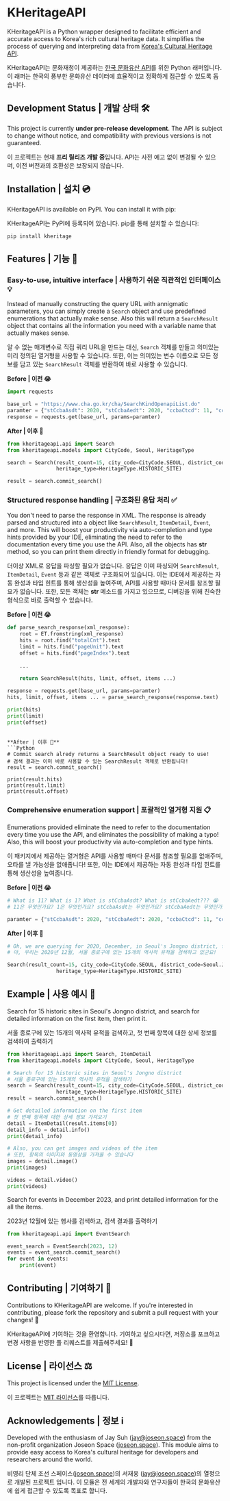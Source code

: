 # KHeritageAPI

KHeritageAPI is a Python wrapper designed to facilitate efficient and accurate access to Korea's rich cultural heritage
data. It simplifies the process of querying and interpreting data from [Korea's Cultural Heritage API](https://www.cha.go.kr/html/HtmlPage.do?pg=/publicinfo/pbinfo3_0202.jsp&mn=NS_04_04_03).

KHeritageAPI는 문화재청이 제공하는 [한국 문화유산 API](https://www.cha.go.kr/html/HtmlPage.do?pg=/publicinfo/pbinfo3_0202.jsp&mn=NS_04_04_03)를
위한 Python 래퍼입니다. 이 래퍼는 한국의 풍부한 문화유산 데이터에 효율적이고 정확하게 접근할 수 있도록 돕습니다.

## Development Status | 개발 상태 🛠️

This project is currently **under pre-release development**. The API is subject to change without notice, and compatibility with previous versions is not guaranteed.

이 프로젝트는 현재 **프리 릴리즈 개발 중**입니다. API는 사전 예고 없이 변경될 수 있으며, 이전 버전과의 호환성은 보장되지 않습니다.

## Installation | 설치 💿

KHeritageAPI is available on PyPI. You can install it with pip:

KHeritageAPI는 PyPI에 등록되어 있습니다. pip를 통해 설치할 수 있습니다:

`pip install kheritage`

## Features | 기능 🧰

### Easy-to-use, intuitive interface | 사용하기 쉬운 직관적인 인터페이스 💡

Instead of manually constructing the query URL with annigmatic parameters, you can simply create a `Search` object and
use predefined enumerations that actually make sense. Also this will return a `SearchResult` object that contains
all the information you need with a variable name that actually makes sense.

알 수 없는 매개변수로 직접 쿼리 URL을 만드는 대신, `Search` 객체를 만들고 의미있는 미리 정의된 열거형을 사용할 수 있습니다.
또한, 이는 의미있는 변수 이름으로 모든 정보를 담고 있는 `SearchResult` 객체를 반환하여 바로 사용할 수 있습니다.

**Before | 이전 😭**
```Python
import requests

base_url = "https://www.cha.go.kr/cha/SearchKindOpenapiList.do"
paramter = {"stCcbaAsdt": 2020, "stCcbaAedt": 2020, "ccbaCtcd": 11, "ccbaKdcd": 11, "ccbaCndt": 1, "pageUnit": 15, "pageIndex": 1}
response = requests.get(base_url, params=paramter)
```

**After | 이후 🤣**
```Python
from kheritageapi.api import Search
from kheritageapi.models import CityCode, Seoul, HeritageType

search = Search(result_count=15, city_code=CityCode.SEOUL, district_code=Seoul.JONGNRO, canceled=False,
                heritage_type=HeritageType.HISTORIC_SITE)

result = search.commit_search()
```

### Structured response handling | 구조화된 응답 처리 ✅
You don't need to parse the response in XML. The response is already parsed and structured into a object like
`SearchResult`, `ItemDetail`, `Event`, and more. This will boost your productivity via auto-completion and type hints
provided by your IDE, eliminating the need to refer to the documentation every time you use the API.
Also, all the objects has __str__ method, so you can print them directly in friendly format for debugging.

더이상 XML로 응답을 파싱할 필요가 없습니다. 응답은 이미 파싱되어 `SearchResult`, `ItemDetail`, `Event` 등과 같은 객체로 구조화되어 있습니다.
이는 IDE에서 제공하는 자동 완성과 타입 힌트를 통해 생산성을 높여주며, API를 사용할 때마다 문서를 참조할 필요가 없습니다.
또한, 모든 객체는 __str__ 메소드를 가지고 있으므로, 디버깅을 위해 친숙한 형식으로 바로 출력할 수 있습니다.

**Before | 이전 😭**
```Python
def parse_search_response(xml_response):
    root = ET.fromstring(xml_response)
    hits = root.find("totalCnt").text
    limit = hits.find("pageUnit").text
    offset = hits.find("pageIndex").text
    
    ...
    
    return SearchResult(hits, limit, offset, items ...)

response = requests.get(base_url, params=paramter)
hits, limit, offset, items ... = parse_search_response(response.text)

print(hits)
print(limit)
print(offset)
```

```

**After | 이후 🤣**
```Python
# Commit search alredy returns a SearchResult object ready to use!
# 검색 결과는 이미 바로 사용할 수 있는 SearchResult 객체로 반환됩니다!
result = search.commit_search() 

print(result.hits)
print(result.limit)
print(result.offset)
```

### Comprehensive enumeration support | 포괄적인 열거형 지원 📋
Enumerations provided eliminate the need to refer to the documentation every time you use the API, and
eliminates the possibility of making a typo! Also, this will boost your productivity via auto-completion and type hints.

이 패키지에서 제공하는 열거형은 API를 사용할 때마다 문서를 참조할 필요를 없애주며, 오타를 낼 가능성을 없애줍니다!
또한, 이는 IDE에서 제공하는 자동 완성과 타입 힌트를 통해 생산성을 높여줍니다.

**Before | 이전 😭**
```Python
# What is 11? What is 1? What is stCcbaAsdt? What is stCcbaAedt??? 😭
# 11은 무엇인가요? 1은 무엇인가요? stCcbaAsdt는 무엇인가요? stCcbaAedt는 무엇인가요??? 😭

paramter = {"stCcbaAsdt": 2020, "stCcbaAedt": 2020, "ccbaCtcd": 11, "ccbaKdcd": 11, "ccbaCndt": 1, "pageUnit": 15, "pageIndex": 1}
```

**After | 이후 🤣**
```Python
# Oh, we are querying for 2020, December, in Seoul's Jongno district, for 15 historic sites!
# 아, 우리는 2020년 12월, 서울 종로구에 있는 15개의 역사적 유적을 검색하고 있군요!

Search(result_count=15, city_code=CityCode.SEOUL, district_code=Seoul.JONGNRO, canceled=False,
                heritage_type=HeritageType.HISTORIC_SITE)

```

## Example | 사용 예시 📃

Search for 15 historic sites in Seoul's Jongno district, and search for detailed information on the first item, then print it.

서울 종로구에 있는 15개의 역사적 유적을 검색하고, 첫 번째 항목에 대한 상세 정보를 검색하여 출력하기

```python
from kheritageapi.api import Search, ItemDetail
from kheritageapi.models import CityCode, Seoul, HeritageType

# Search for 15 historic sites in Seoul's Jongno district
# 서울 종로구에 있는 15개의 역사적 유적을 검색하기
search = Search(result_count=15, city_code=CityCode.SEOUL, district_code=Seoul.JONGNRO, canceled=False,
                heritage_type=HeritageType.HISTORIC_SITE)
result = search.commit_search()

# Get detailed information on the first item
# 첫 번째 항목에 대한 상세 정보 가져오기
detail = ItemDetail(result.items[0])
detail_info = detail.info()
print(detail_info)

# Also, you can get images and videos of the item
# 또한, 항목의 이미지와 동영상을 가져올 수 있습니다
images = detail.image()
print(images)

videos = detail.video()
print(videos)
```

Search for events in December 2023, and print detailed information for the all the items.

2023년 12월에 있는 행사를 검색하고, 검색 결과를 출력하기

```python
from kheritageapi.api import EventSearch

event_search = EventSearch(2023, 12)
events = event_search.commit_search()
for event in events:
    print(event)
```


## Contributing | 기여하기 🤝

Contributions to KHeritageAPI are welcome. If you're interested in contributing, please fork the repository and submit a
pull request with your changes! 🥰

KHeritageAPI에 기여하는 것을 환영합니다. 기여하고 싶으시다면, 저장소를 포크하고 변경 사항을 반영한 풀 리퀘스트를 제출해주세요! 🥰

## License | 라이선스 ⚖️

This project is licensed under the [MIT License](LICENSE).

이 프로젝트는 [MIT 라이선스](LICENSE)를 따릅니다.

## Acknowledgements | 정보 ℹ️

Developed with the enthusiasm of Jay Suh (jay@joseon.space) from the non-profit organization Joseon
Space ([joseon.space](https://joseon.space)). This module aims to provide easy access to Korea's cultural heritage for
developers and researchers around the world.

비영리 단체 조선 스페이스([joseon.space](https://joseon.space))의 서재웅 (jay@joseon.space)의 열정으로 개발된 프로젝트 입니다.
이 모듈은 전 세계의 개발자와 연구자들이 한국의 문화유산에 쉽게 접근할 수 있도록 목표로 합니다.

